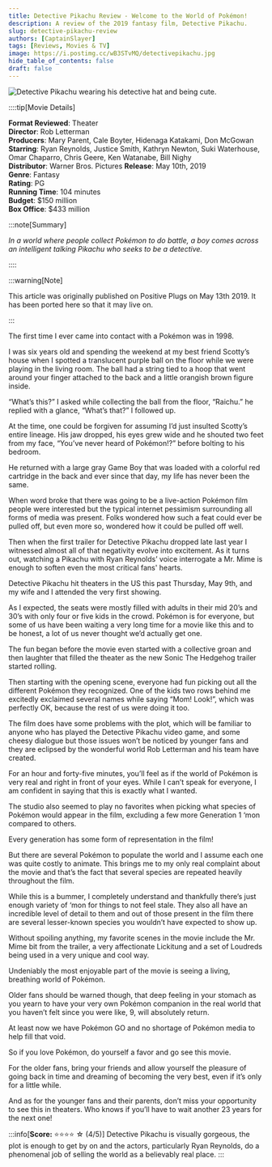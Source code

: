 ```yaml
---
title: Detective Pikachu Review - Welcome to the World of Pokémon!
description: A review of the 2019 fantasy film, Detective Pikachu.
slug: detective-pikachu-review
authors: [CaptainSlayer]
tags: [Reviews, Movies & TV]
image: https://i.postimg.cc/wB3STvMQ/detectivepikachu.jpg
hide_table_of_contents: false
draft: false
---
```


![Detective Pikachu wearing his detective hat and being cute.](https://i.postimg.cc/wB3STvMQ/detectivepikachu.jpg)

<!-- truncate -->

::::tip[Movie Details]

**Format Reviewed**: Theater  
**Director**: Rob Letterman  
**Producers**: Mary Parent, Cale Boyter, Hidenaga Katakami, Don McGowan  
**Starring**: Ryan Reynolds, Justice Smith, Kathryn Newton, Suki Waterhouse, Omar Chaparro, Chris Geere, Ken Watanabe, Bill Nighy  
**Distributor**: Warner Bros. Pictures 
**Release**: May 10th, 2019  
**Genre**: Fantasy  
**Rating**: PG    
**Running Time**: 104 minutes  
**Budget**: $150 million  
**Box Office**: $433 million  


:::note[Summary]

*In a world where people collect Pokémon to do battle, a boy comes across an intelligent talking Pikachu who seeks to be a detective.*

::::

:::warning[Note]

This article was originally published on Positive Plugs on May 13th 2019. It has been ported here so that it may live on.

:::

The first time I ever came into contact with a Pokémon was in 1998.

I was six years old and spending the weekend at my best friend Scotty’s house when I spotted a translucent purple ball on the floor while we were playing in the living room. The ball had a string tied to a hoop that went around your finger attached to the back and a little orangish brown figure inside.

“What’s this?” I asked while collecting the ball from the floor, “Raichu.” he replied with a glance, “What’s that?” I followed up.

At the time, one could be forgiven for assuming I’d just insulted Scotty’s entire lineage. His jaw dropped, his eyes grew wide and he shouted two feet from my face, “You’ve never heard of Pokémon!?” before bolting to his bedroom.

He returned with a large gray Game Boy that was loaded with a colorful red cartridge in the back and ever since that day, my life has never been the same.

When word broke that there was going to be a live-action Pokémon film people were interested but the typical internet pessimism surrounding all forms of media was present. Folks wondered how such a feat could ever be pulled off, but even more so, wondered how it could be pulled off well.

Then when the first trailer for Detective Pikachu dropped late last year I witnessed almost all of that negativity evolve into excitement. As it turns out, watching a Pikachu with Ryan Reynolds’ voice interrogate a Mr. Mime is enough to soften even the most critical fans' hearts.

Detective Pikachu hit theaters in the US this past Thursday, May 9th, and my wife and I attended the very first showing.

As I expected, the seats were mostly filled with adults in their mid 20’s and 30’s with only four or five kids in the crowd. Pokémon is for everyone, but some of us have been waiting a very long time for a movie like this and to be honest, a lot of us never thought we’d actually get one.

The fun began before the movie even started with a collective groan and then laughter that filled the theater as the new Sonic The Hedgehog trailer started rolling.

Then starting with the opening scene, everyone had fun picking out all the different Pokémon they recognized. One of the kids two rows behind me excitedly exclaimed several names while saying “Mom! Look!”, which was perfectly OK, because the rest of us were doing it too.

The film does have some problems with the plot, which will be familiar to anyone who has played the Detective Pikachu video game, and some cheesy dialogue but those issues won’t be noticed by younger fans and they are eclipsed by the wonderful world Rob Letterman and his team have created.

For an hour and forty-five minutes, you’ll feel as if the world of Pokémon is very real and right in front of your eyes. While I can’t speak for everyone, I am confident in saying that this is exactly what I wanted.

The studio also seemed to play no favorites when picking what species of Pokémon would appear in the film, excluding a few more Generation 1 ‘mon compared to others.

Every generation has some form of representation in the film!

But there are several Pokémon to populate the world and I assume each one was quite costly to animate. This brings me to my only real complaint about the movie and that’s the fact that several species are repeated heavily throughout the film.

While this is a bummer, I completely understand and thankfully there’s just enough variety of ‘mon for things to not feel stale. They also all have an incredible level of detail to them and out of those present in the film there are several lesser-known species you wouldn’t have expected to show up.

Without spoiling anything, my favorite scenes in the movie include the Mr. Mime bit from the trailer, a very affectionate Lickitung and a set of Loudreds being used in a very unique and cool way.

Undeniably the most enjoyable part of the movie is seeing a living, breathing world of Pokémon.

Older fans should be warned though, that deep feeling in your stomach as you yearn to have your very own Pokémon companion in the real world that you haven’t felt since you were like, 9, will absolutely return.

At least now we have Pokémon GO and no shortage of Pokémon media to help fill that void.

So if you love Pokémon, do yourself a favor and go see this movie.

For the older fans, bring your friends and allow yourself the pleasure of going back in time and dreaming of becoming the very best, even if it’s only for a little while.

And as for the younger fans and their parents, don’t miss your opportunity to see this in theaters. Who knows if you’ll have to wait another 23 years for the next one!

:::info[**Score:** ⭐⭐⭐⭐ ☆ (4/5)]
Detective Pikachu is visually gorgeous, the plot is enough to get by on and the actors, particularly Ryan Reynolds, do a phenomenal job of selling the world as a believably real place.
:::

